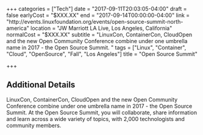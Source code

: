 +++
categories = ["Tech"]
date = "2017-09-11T20:03:05-04:00"
draft = false
earlyCost = "$XXX.XX"
end = "2017-09-14T00:00:00-04:00"
link = "http://events.linuxfoundation.org/events/open-source-summit-north-america"
location = "JW Marriott LA Live, Los Angeles, California"
normalCost = "$XXX.XX"
subtitle = "LinuxCon, ContainerCon, CloudOpen and the new Open Community Conference combine under one umbrella name in 2017 - the Open Source Summit. "
tags = ["Linux", "Container", "Cloud", "OpenSource", "Fall", "Los Angeles"]
title = "Open Source Summit"

+++
<!--more-->

## Additional Details

LinuxCon, ContainerCon, CloudOpen and the new Open Community Conference combine under one umbrella name in 2017 - the Open Source Summit. At the Open Source Summit, you will collaborate, share information and learn across a wide variety of topics, with 2,000 technologists and community members.